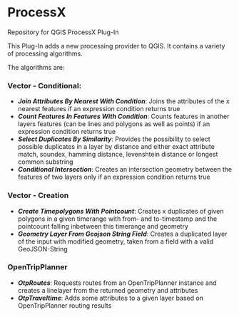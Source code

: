 # ProcessX
Repository for QGIS ProcessX Plug-In

This Plug-In adds a new processing provider to QGIS. It contains a variety of processing algorithms.

The algorithms are:
### Vector - Conditional:
- ***Join Attributes By Nearest With Condition***: Joins the attributes of the x nearest features if an expression condition returns true
- ***Count Features In Features With Condition***: Counts features in another layers features (can be lines and polygons as well as points) if an expression condition returns true
- ***Select Duplicates By Similarity***: Provides the possibility to select possible duplicates in a layer by distance and either exact attribute match, soundex, hamming distance, levenshtein distance or longest common substring
- ***Conditional Intersection***: Creates an intersection geometry between the features of two layers only if an expression condition returns true
### Vector - Creation
- ***Create Timepolygons With Pointcount***: Creates x duplicates of given polygons in a given timerange with from- and to-timestamp and the pointcount falling inbetween this timerange and geometry
- ***Geometry Layer From Geojson String Field***: Creates a duplicated layer of the input with modified geometry, taken from a field with a valid GeoJSON-String
### OpenTripPlanner
- ***OtpRoutes***: Requests routes from an OpenTripPlanner instance and creates a linelayer from the returned geometry and attributes
- ***OtpTraveltime***: Adds some attributes to a given layer based on OpenTripPlanner routing results